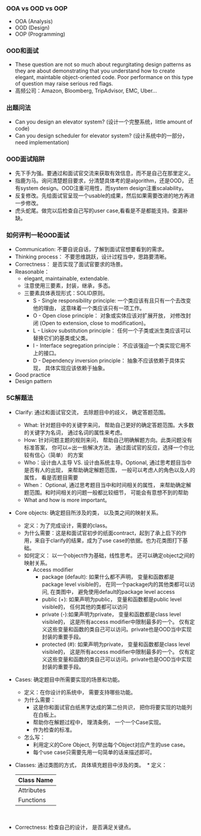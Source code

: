 ### OOA vs OOD vs OOP
* OOA (Analysis)
* OOD (Design)
* OOP (Programming)

### OOD和面试
* These question are not so much about regurgitating design patterns as they are about demonstrating that you understand how to create elegant, maintable object-oriented code. Poor performance on this type of question may raise serious red flags.
* 高频公司：Amazon, Bloomberg, TripAdvisor, EMC, Uber...

### 出题问法
* Can you design an elevator system? (设计一个完整系统，little amount of code)
* Can you design scheduler for elevator system? (设计系统中的一部分， need implementation)

### OOD面试陷阱
* 先下手为强。要通过和面试官交流来获取有效信息，而不是自己在那里定义。
* 指鹿为马。询问清楚题目要求，分清楚具体考的是algorithm，还是OOD， 还有system design。OOD注重可用性，而system design注重scalability。
* 反复修改。先给面试官呈现一个usable的成果，然后如果需要改进的地方再进一步修改。
* 虎头蛇尾。做完以后检查自己写的user case,看看是不是都能支持。查漏补缺。

### 如何评判一轮OOD面试
* Communication: 不要自说自话，了解到面试官想要看到的需求。
* Thinking process： 不要思维跳跃，设计过程当中，思路要清晰。
* Correctness： 是否实现了面试官要求的场景。
* Reasonable： 
  * elegant, maintainable, extendable. 
  * 注意使用三要素，封装，继承，多态。
  * 三要素具体表现形式：SOLID原则。
    * S - Single responsibility principle: 一个类应该有且只有一个去改变他的理由， 这意味着一个类应该只有一项工作。
    * O - Open close principle： 对象或实体应该对扩展开放， 对修改封闭 (Open to extension, close to modification)。
    * L - Liskov substitution principle： 任何一个子类或派生类应该可以替换它们的基类或父类。
    * I - Interface segregation principle： 不应该强迫一个类实现它用不上的接口。
    * D - Dependency inversion principle： 抽象不应该依赖于具体实现， 具体实现应该依赖于抽象。
* Good practice
* Design pattern

### 5C解题法
* Clarify: 通过和面试官交流， 去除题目中的歧义， 确定答题范围。
  * What: 针对题目中的关键字来问， 帮助自己更好的确定答题范围。大多数的关键字为名词， 通过名词的属性来考虑。
  * How: 针对问题主题的规则来问， 帮助自己明确解题方向。此类问题没有标准答案， 你可以ᨀ出一些解决方法， 通过面试官的反应，选择一个你比较有信心（简单） 的方案
  * Who：设计由人主导 VS. 设计由系统主导。Optional, 通过思考题目当中是否有人的出现， 来帮助确定解题范围， 一般可以考虑人的角色以及人的属性， 看是否题目需要
  * When： Optional, 通过思考题目当中和时间相关的属性， 来帮助确定解题范围。和时间相关的问题一般都比较细节， 可能会有意想不到的帮助
  * What and how is more important。
* Core objects: 确定题目所涉及的类， 以及类之间的映射关系。
  * 定义：为了完成设计，需要的class。
  * 为什么需要：这是和面试官初步的纸面contract，起到了承上启下的作用，来自于clarify的结果，成为了use case的依据。也为花类图打下基础。
  * 如何定义： 以一个object作为基础，线性思考。 还可以确定object之间的映射关系。
    * Access modifier
      * package (default): 如果什么都不声明， 变量和函数都是package level visible的， 在同一个package内的其他类都可以访问, 在类图中， 避免使用default的package level access
      * public (+): 如果声明为public， 变量和函数都是public level visible的， 任何其他的类都可以访问
      * private (-):如果声明为private， 变量和函数都是class level visible的， 这是所有access modifier中限制最多的一个。 仅有定义这些变量和函数的类自己可以访问。private也是OOD当中实现封装的重要手段。
      * protected (#): 如果声明为private， 变量和函数都是class level visible的， 这是所有access modifier中限制最多的一个。 仅有定义这些变量和函数的类自己可以访问。private也是OOD当中实现封装的重要手段。
* Cases: 确定题目中所需要实现的场景和功能。
  * 定义：在你设计的系统中， 需要支持哪些功能。
  * 为什么需要：
    * 这是你和面试官白纸黑字达成的第二份共识， 把你将要实现的功能列在白板上。
    * 帮助你在解题过程中， 理清条例， 一个一个Case实现。
    * 作为检查的标准。
  * 怎么写：
    * 利用定义的Core Object, 列举出每个Object对应产生的use case。
    * 每个use case只需要先用一句简单的话来描述即可。
* Classes: 通过类图的方式， 具体填充题目中涉及的类。
  * 定义：
 
  
  | Class Name |
  |     ---    |
  | Attributes |
  | Functions  |
  
* Correctness: 检查自己的设计， 是否满足关键点。
